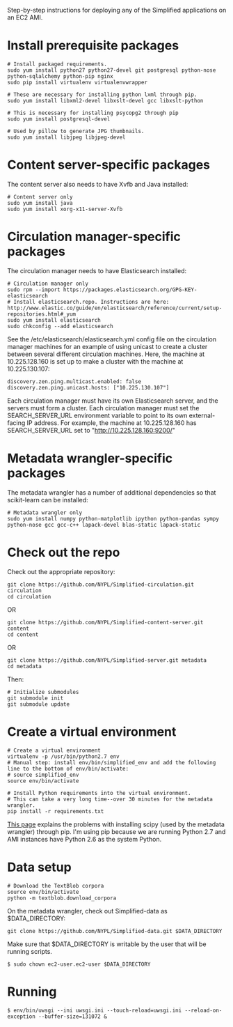 Step-by-step instructions for deploying any of the Simplified applications on an EC2 AMI.

# Install prerequisite packages

```
# Install packaged requirements.
sudo yum install python27 python27-devel git postgresql python-nose python-sqlalchemy python-pip nginx
sudo pip install virtualenv virtualenvwrapper

# These are necessary for installing python lxml through pip.
sudo yum install libxml2-devel libxslt-devel gcc libxslt-python

# This is necessary for installing psycopg2 through pip
sudo yum install postgresql-devel

# Used by pillow to generate JPG thumbnails.
sudo yum install libjpeg libjpeg-devel
```

# Content server-specific packages

The content server also needs to have Xvfb and Java installed:

```
# Content server only
sudo yum install java
sudo yum install xorg-x11-server-Xvfb
```

# Circulation manager-specific packages

The circulation manager needs to have Elasticsearch installed:

```
# Circulation manager only
sudo rpm --import https://packages.elasticsearch.org/GPG-KEY-elasticsearch
# Install elasticsearch.repo. Instructions are here: http://www.elastic.co/guide/en/elasticsearch/reference/current/setup-repositories.html#_yum
sudo yum install elasticsearch
sudo chkconfig --add elasticsearch
```

See the /etc/elasticsearch/elasticsearch.yml config file on the circulation manager machines for an example of using unicast to create a cluster between several different circulation machines. Here, the machine at 10.225.128.160 is set up to make a cluster with the machine at 10.225.130.107:

```
discovery.zen.ping.multicast.enabled: false
discovery.zen.ping.unicast.hosts: ["10.225.130.107"]
```

Each circulation manager must have its own Elasticsearch server, and the servers must form a cluster. Each circulation manager must set the SEARCH_SERVER_URL environment variable to point to its own external-facing IP address. For example, the machine at 10.225.128.160 has SEARCH_SERVER_URL set to "http://10.225.128.160:9200/"

# Metadata wrangler-specific packages

The metadata wrangler has a number of additional dependencies so that scikit-learn can be installed:

```
# Metadata wrangler only
sudo yum install numpy python-matplotlib ipython python-pandas sympy python-nose gcc gcc-c++ lapack-devel blas-static lapack-static
```

# Check out the repo

Check out the appropriate repository:

```
git clone https://github.com/NYPL/Simplified-circulation.git circulation
cd circulation
```

OR

```
git clone https://github.com/NYPL/Simplified-content-server.git content
cd content
```

OR

```
git clone https://github.com/NYPL/Simplified-server.git metadata
cd metadata
```

Then:

```
# Initialize submodules
git submodule init
git submodule update
```

# Create a virtual environment

```
# Create a virtual environment
virtualenv -p /usr/bin/python2.7 env
# Manual step: install env/bin/simplified_env and add the following line to the bottom of env/bin/activate:
# source simplified_env
source env/bin/activate

# Install Python requirements into the virtual environment.
# This can take a very long time--over 30 minutes for the metadata wrangler.
pip install -r requirements.txt
```

[This page](http://www.zezuladp.com/2014/10/scaling-numpy-and-scipy-with-django-and.html) explains the problems with installing scipy (used by the metadata wrangler) through pip. I'm using pip because we are running Python 2.7 and AMI instances have Python 2.6 as the system Python.

# Data setup

```
# Download the TextBlob corpora
source env/bin/activate
python -m textblob.download_corpora
```

On the metadata wrangler, check out Simplified-data as $DATA_DIRECTORY:

```
git clone https://github.com/NYPL/Simplified-data.git $DATA_DIRECTORY
```

Make sure that $DATA_DIRECTORY is writable by the user that will be running scripts.

```
$ sudo chown ec2-user.ec2-user $DATA_DIRECTORY
```

# Running

```
$ env/bin/uwsgi --ini uwsgi.ini --touch-reload=uwsgi.ini --reload-on-exception --buffer-size=131072 &
```